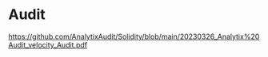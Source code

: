 # Audit
https://github.com/AnalytixAudit/Solidity/blob/main/20230326_Analytix%20Audit_velocity_Audit.pdf
